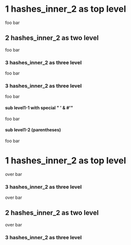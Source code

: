 # 1 hashes_inner_2 as top level

foo bar

## 2 hashes_inner_2 as two level

foo bar

### 3 hashes_inner_2 as three level

foo bar

### 3 hashes_inner_2 as three level

foo bar

#### sub level1-1 with special " ' & #'"

foo bar

#### sub level1-2 (parentheses)

foo bar

# 1 hashes_inner_2 as top level

over bar

### 3 hashes_inner_2 as three level

over bar

## 2 hashes_inner_2 as two level

over bar

### 3 hashes_inner_2 as three level